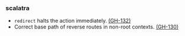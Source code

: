 ### scalatra
* `redirect` halts the action immediately. [(GH-132)](http://github.com/scalatra/scalatra/issues/132)
* Correct base path of reverse routes in non-root contexts. [(GH-130)](http://github.com/scalatra/scalatra/issues/130)
